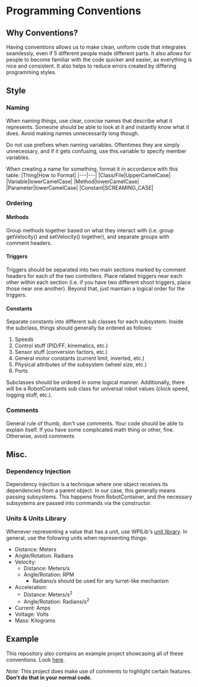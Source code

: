 # Programming Conventions

## Why Conventions?

Having conventions allows us to make clean, uniform code that integrates seamlessly, even if 5 different people made different parts. It also allows for people to become familiar with the code quicker and easier, as everything is nice and consistent. It also helps to reduce errors created by differing programming styles.

## Style

### Naming

When naming things, use clear, concise names that describe what it represents. Someone should be able to look at it and instantly know what it does. Avoid making names unnecessarily long though. 

Do not use prefixes when naming variables. Oftentimes they are simply unnecessary, and if it gets confusing, use this.variable to specify member variables.

When creating a name for something, format it in accordance with this table:
|Thing|How to Format|
|---|---|
|Class/File|UpperCamelCase|
|Variable|lowerCamelCase|
|Method|lowerCamelCase|
|Parameter|lowerCamelCase|
|Constant|SCREAMING_CASE|

### Ordering

<h4>Methods</h4>

Group methods together based on what they interact with (i.e. group getVelocity() and setVelocity() together), and separate groups with comment headers.

<h4>Triggers</h4>

Triggers should be separated into two main sections marked by comment headers for each of the two controllers. Place related triggers near each other within each section (i.e. if you have two different shoot triggers, place those near one another). Beyond that, just maintain a logical order for the triggers.

<h4>Constants</h4>

Separate constants into different sub classes for each subsystem. Inside the subclass, things should generally be ordered as follows:
1. Speeds
2. Control stuff (PID/FF, kinematics, etc.)
3. Sensor stuff (conversion factors, etc.)
4. General motor constants (current limit, inverted, etc.)
5. Physical attributes of the subsystem (wheel size, etc.)
6. Ports

Subclasses should be ordered in some logical manner. Additionally, there will be a RobotConstants sub class for universal robot values (clock speed, logging stuff, etc.).

### Comments

General rule of thumb, don't use comments. Your code should be able to explain itself. If you have some complicated math thing or other, fine. Otherwise, avoid comments

## Misc.

### Dependency Injection

Dependency injection is a technique where one object receives its dependencies from a parent object. In our case, this generally means passing subsystems. This happens from RobotContainer, and the necessary subsystems are passed into commands via the constructor. 

### Units & Units Library

Whenever representing a value that has a unit, use WPILib's [unit library](https://docs.wpilib.org/en/stable/docs/software/basic-programming/java-units.html). In general, use the following units when representing things:

- Distance: Meters
- Angle/Rotation: Radians
- Velocity:
  - Distance: Meters/s
  - Angle/Rotation: RPM
    - Radians/s should be used for any turret-like mechanism
- Acceleration:
  - Distance: Meters/s<sup>2</sup>
  - Angle/Rotation: Radians/s<sup>2</sup>
- Current: Amps
- Voltage: Volts
- Mass: Kilograms

## Example

This repository also contains an example project showcasing all of these conventions. Look [here](https://github.com/koibots8230/Programming-Conventions/tree/main/ExampleProject). 

*Note:* This project does make use of comments to highlight certain features. **Don't do that in your normal code.**
